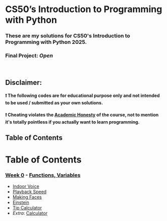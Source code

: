 # CS50’s Introduction to Programming with Python

### These are my solutions for CS50's Introduction to Programming with Python 2025.
### Final Project: *Open*
<br/>

## Disclaimer:
#### ❗ **The following codes are for educational purpose only and not intended to be used / submitted as your own solutions.**
#### ❗ **Cheating violates the [Academic Honesty](https://cs50.harvard.edu/python/2022/honesty/) of the course, not to mention it's totally pointless if you actually want to learn programming.**

## Table of Contents

# Table of Contents
### [Week 0](/Week%200/) - [Functions, Variables](https://cs50.harvard.edu/python/2022/weeks/0/)
- [Indoor Voice](/Week%200/indoor/)
- [Playback Speed](/Week%200/playback/)
- [Making Faces](/Week%200/faces/)
- [Einstein](/Week%200/einstein/)
- [Tip Calculator](/Week%200/tip/)
- *Extra*: [Calculator](/Week%200/calculator.py)